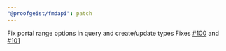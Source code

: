 ```yaml
---
"@proofgeist/fmdapi": patch
---
```


Fix portal range options in query and create/update types
Fixes [#100](https://github.com/proofgeist/fmdapi/issues/100) and [#101](https://github.com/proofgeist/fmdapi/issues/101)
